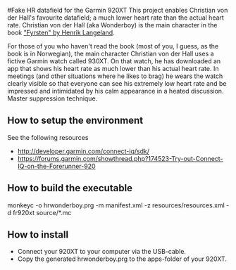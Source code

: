 #Fake HR datafield for the Garmin 920XT
This project enables Christian von der Hall's favourite datafield; a much lower heart rate than the actual heart rate. Christian von der Hall (aka Wonderboy) is the main character in the book ["Fyrsten" by Henrik Langeland](https://www.goodreads.com/book/show/17826227-fyrsten).

For those of you who haven't read the book (most of you, I guess, as the book is in Norwegian), the main character Christian von der Hall uses a fictive Garmin watch called 930XT. On that watch, he has downloaded an app that shows his heart rate as much lower than his actual heart rate. In meetings (and other situations where he likes to brag) he wears the watch clearly visible so that everyone can see his extremely low heart rate and be impressed and intimidated by his calm appearance in a heated discussion. Master suppression technique.

## How to setup the environment
See the following resources 
* http://developer.garmin.com/connect-iq/sdk/
* https://forums.garmin.com/showthread.php?174523-Try-out-Connect-IQ-on-the-Forerunner-920

## How to build the executable
monkeyc -o hrwonderboy.prg -m manifest.xml -z resources/resources.xml -d fr920xt source/*.mc
	

## How to install
* Connect your 920XT to your computer via the USB-cable.
* Copy the generated hrwonderboy.prg to the apps-folder of your 920XT.
